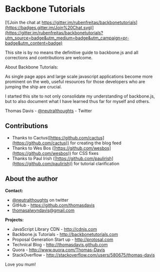 
# Backbone Tutorials

[![Join the chat at https://gitter.im/rubenfreitas/backbonetutorials](https://badges.gitter.im/Join%20Chat.svg)](https://gitter.im/rubenfreitas/backbonetutorials?utm_source=badge&utm_medium=badge&utm_campaign=pr-badge&utm_content=badge)

This site is by no means the definitive guide to backbone.js and all corrections and contributions are welcome.

About Backbone Tutorials:

As single page apps and large scale javascript applications become more prominent on the web, useful resources for those developers who are jumping the ship are crucial.

I started this site to not only consolidate my understanding of backbone.js, but to also document what I have learned thus far for myself and others.

Thomas Davis - [@neutralthoughts](http://twitter.com/neutralthoughts) - Twitter

## Contributions

* Thanks to Cactus([https://github.com/cactus](https://github.com/cactus)) for creating the blog feed
* Thanks to Wes Bos ([https://github.com/wesbos](https://github.com/wesbos)) for CSS fixes
* Thanks to Paul Irish ([https://github.com/paulirish](https://github.com/paulirish)) for tutorial clarification

## About the author

**Contact:**

*   [@neutralthoughts](http://twitter.com/neutralthoughts) on twitter
*   GitHub - https://github.com/thomasdavis
*   thomasalwyndavis@gmail.com

**Projects:**

*   JavaScript Library CDN - http://cdnjs.com
*   Backbone.js Tutorials - http://backbonetutorials.com
*   Proposal Generation Start up - http://protosal.com
*   Technical Blog - http://thomasdavis.github.com
*   Quora - http://www.quora.com/Thomas-Davis
*   StackOverflow - http://stackoverflow.com/users/580675/thomas-davis

Love you mum!
<img alt="Clicky" width="1" height="1" src="//in.getclicky.com/66606907ns.gif" />
